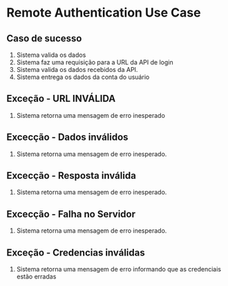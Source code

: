 # Remote Authentication Use Case

## Caso de sucesso
 1. Sistema valida os dados
 2. Sistema faz uma requisição para a URL da API de login
 3. Sistema valida os dados recebidos da API.
 4. Sistema entrega os dados da conta do usuário


## Exceção - URL INVÁLIDA
 1. Sistema retorna uma mensagem de erro inesperado

## Excecção - Dados inválidos
 1. Sistema retorna uma mensagem de erro inesperado.

## Excecção - Resposta inválida
 1. Sistema retorna uma mensagem de erro inesperado.

## Excecção - Falha no Servidor
 1. Sistema retorna uma mensagem de erro inesperado.

## Exceção - Credencias inválidas
 1. Sistema retorna uma mensagem de erro informando que as credenciais estão erradas